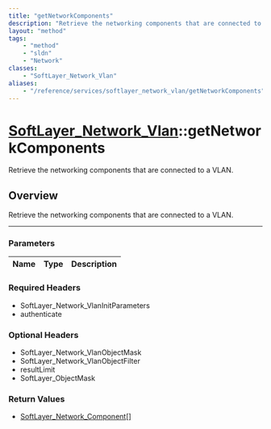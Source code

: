 ```yaml
---
title: "getNetworkComponents"
description: "Retrieve the networking components that are connected to a VLAN."
layout: "method"
tags:
    - "method"
    - "sldn"
    - "Network"
classes:
    - "SoftLayer_Network_Vlan"
aliases:
    - "/reference/services/softlayer_network_vlan/getNetworkComponents"
---
```

# [SoftLayer_Network_Vlan](/reference/services/SoftLayer_Network_Vlan)::getNetworkComponents


Retrieve the networking components that are connected to a VLAN.


## Overview 
Retrieve the networking components that are connected to a VLAN.

-----

### Parameters 
|Name | Type | Description |
| --- | --- | --- |


### Required Headers
* SoftLayer_Network_VlanInitParameters
* authenticate


### Optional Headers
* SoftLayer_Network_VlanObjectMask
* SoftLayer_Network_VlanObjectFilter
* resultLimit
* SoftLayer_ObjectMask

### Return Values
* <a href='/reference/datatypes/SoftLayer_Network_Component'>SoftLayer_Network_Component[] </a>




